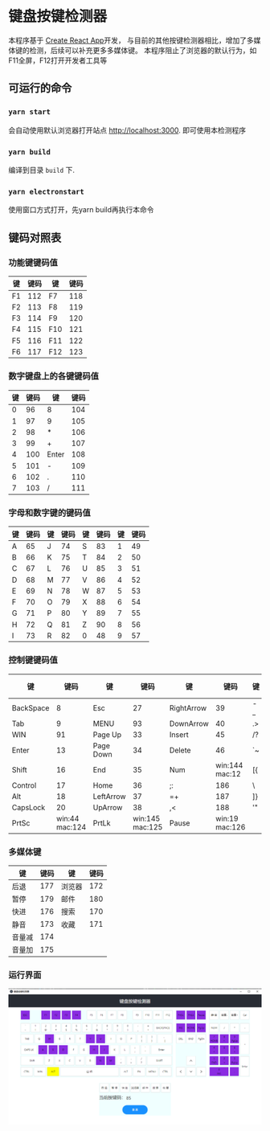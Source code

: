 # 键盘按键检测器

本程序基于 [Create React App](https://github.com/facebook/create-react-app)开发， 与目前的其他按键检测器相比，增加了多媒体键的检测，后续可以补充更多多媒体键。 本程序阻止了浏览器的默认行为，如F11全屏，F12打开开发者工具等

## 可运行的命令

### `yarn start`

会自动使用默认浏览器打开站点 [http://localhost:3000](http://localhost:3000). 即可使用本检测程序

### `yarn build`

编译到目录 `build` 下.

### `yarn electronstart`

使用窗口方式打开，先yarn build再执行本命令

## 键码对照表

### 功能键键码值

| 键   | 键码  | 键   | 键码  |
|-----|-----|-----|-----|
| F1  | 112 | F7  | 118 |
| F2  | 113 | F8  | 119 |
| F3  | 114 | F9  | 120 |
| F4  | 115 | F10 | 121 |
| F5  | 116 | F11 | 122 |
| F6  | 117 | F12 | 123 |

### 数字键盘上的各键键码值

| 键   | 键码  | 键     | 键码  |
|-----|-----|-------|-----|
| 0   | 96  | 8     | 104 |
| 1   | 97  | 9     | 105 |
| 2   | 98  | *     | 106 |
| 3   | 99  | +     | 107 |
| 4   | 100 | Enter | 108 |
| 5   | 101 | -     | 109 |
| 6   | 102 | .     | 110 |
| 7   | 103 | /     | 111 |

### 字母和数字键的键码值

| 键   | 键码  | 键   | 键码  | 键   | 键码  | 键   | 键码  |
|-----|-----|-----|-----|-----|-----|-----|-----|
| A   | 65  | J   | 74  | S   | 83  | 1   | 49  |
| B   | 66  | K   | 75  | T   | 84  | 2   | 50  |
| C   | 67  | L   | 76  | U   | 85  | 3   | 51  |
| D   | 68  | M   | 77  | V   | 86  | 4   | 52  |
| E   | 69  | N   | 78  | W   | 87  | 5   | 53  |
| F   | 70  | O   | 79  | X   | 88  | 6   | 54  |
| G   | 71  | P   | 80  | Y   | 89  | 7   | 55  |
| H   | 72  | Q   | 81  | Z   | 90  | 8   | 56  |
| I   | 73  | R   | 82  | 0   | 48  | 9   | 57  |

### 控制键键码值
| 键         | 键码             | 键         | 键码              | 键          | 键码             | 键   | 键码  |
|-----------|----------------|-----------|-----------------|------------|----------------|-----|-----|
| BackSpace | 8              | Esc       | 27              | RightArrow | 39             | -_  | 189 |
| Tab       | 9              | MENU      | 93              | DownArrow  | 40             | .>  | 190 |
| WIN       | 91             | Page Up   | 33              | Insert     | 45             | /?  | 191 |
| Enter     | 13             | Page Down | 34              | Delete     | 46             | `~  | 192 |
| Shift     | 16             | End       | 35              | Num        | win:144 mac:12 | [{  | 219 |
| Control   | 17             | Home      | 36              | ;:         | 186            | \   | 220 |
| Alt       | 18             | LeftArrow | 37              | =+         | 187            | ]}  | 221 |
| CapsLock  | 20             | UpArrow   | 38              | ,<         | 188            | '"  | 222 |
| PrtSc     | win:44 mac:124 | PrtLk     | win:145 mac:125 | Pause      | win:19 mac:126 |

### 多媒体键
| 键   | 键码  | 键   | 键码  |
|-----|-----|-----|-----|
| 后退  | 177 | 浏览器 | 172 |
| 暂停  | 179 | 邮件  | 180 |
| 快进  | 176 | 搜索  | 170 |
| 静音  | 173 | 收藏  | 171 |
| 音量减 | 174 |
| 音量加 | 175 |

### 运行界面
![image](./public/key-detector.png)
